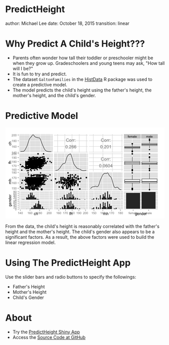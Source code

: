 PredictHeight
========================================================
author: Michael Lee
date: October 18, 2015
transition: linear

Why Predict A Child's Height???
========================================================

- Parents often wonder how tall their toddler or preschooler might be when they grow up. Gradeschoolers and young teens may ask, "How tall will I be?" 
- It is fun to try and predict.
- The dataset `GaltonFamilies` in the [HistData](https://cran.r-project.org/web/packages/HistData/) R package was used to create a predictive model.
- The model predicts the child's height using the father's height, the mother's height, and the child's gender.

Predictive Model
========================================================

![plot of chunk unnamed-chunk-1](PredictHeight-figure/unnamed-chunk-1-1.png) 

From the data, the child's height is reasonably correlated with the father's height and the mother's height. The child's gender also appears to be a significant factors. As a result, the above factors were used to build the linear regression model.

Using The PredictHeight App
========================================================

Use the slider bars and radio buttons to specify the followings:
- Father's Height
- Mother's Height
- Child's Gender

About
========================================================

- Try the [PredictHeight Shiny App](https://michaellee.shinyapps.io/PredictHeight)
- Access the [Source Code at GitHub](https://github.com/michael-lee/DDP_Project)
